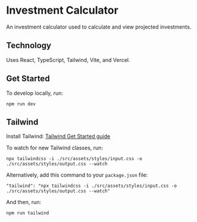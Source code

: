 # Investment Calculator

An investment calculator used to calculate and view projected investments.

## Technology

Uses React, TypeScript, Tailwind, Vite, and Vercel.

## Get Started

To develop locally, run:

`npm run dev`

## Tailwind

Install Tailwind: [Tailwind Get Started guide](https://tailwindcss.com/docs/installation)

To watch for new Tailwind classes, run:

`npx tailwindcss -i ./src/assets/styles/input.css -o ./src/assets/styles/output.css --watch`

Alternatively, add this command to your `package.json` file:

```
"tailwind": "npx tailwindcss -i ./src/assets/styles/input.css -o ./src/assets/styles/output.css --watch"
```

And then, run:

`npm run tailwind`
